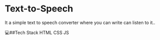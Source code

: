 # Text-to-Speech
It a simple text to speech converter where you can write can listen to it..

💻##Tech Stack
HTML CSS JS

